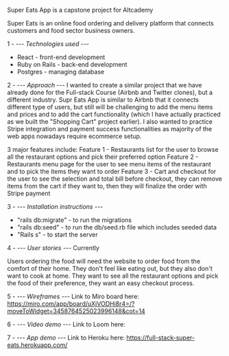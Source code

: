 Super Eats App is a capstone project for Altcademy 

Super Eats is an online food ordering and delivery platform that connects customers and food sector business owners.

1 - *--- Technologies used ---*

- React -  front-end development
- Ruby on Rails - back-end development
- Postgres - managing database

2 - *--- Approach ---*
I wanted to create a similar project that we have already done for the Full-stack Course (Airbnb and Twitter clones), but a different industry. Supr Eats App is similar to Airbnb that it connects different type of users, but still will be challenging to add the menu items and prices and to add the cart functionality (which I have actually practiced as we built the "Shopping Cart" project earlier). I also wanted to practice Stripe integration and payment success functionalities as majority of the web apps nowadays require ecommerce setup.

3 major features include: 
  Feature 1 - Restaurants list for the user to browse all the restaurant options and pick their preferred option
  Feature 2 - Restaurants menu page for the user to see menu items of the restaurant and to pick the items they want to order
  Feature 3 - Cart and checkout for the user to see the selection and total bill before checkout, they can remove items from the cart if they want to, then they will finalize the order with Stripe payment


3 - *--- Installation instructions ---*
- "rails db:migrate" - to run the migrations
- "rails db:seed" - to run the db/seed.rb file which includes seeded data
- "Rails s" - to start the server

4 - *--- User stories ---*
Currently 

Users ordering the food will need the website to order food from the comfort of their home. They don't feel like eating out, but they also don't want to cook at home. They want to see all the restaurant options and pick the food of their preference, they want an easy checkout process. 



5 - *--- Wireframes ---*
Link to Miro board here: https://miro.com/app/board/uXjVODHi8r4=/?moveToWidget=3458764525023996148&cot=14

6 - *--- Video demo ---*
Link to Loom here:


7 - *--- App demo ---*
Link to Heroku here: https://full-stack-super-eats.herokuapp.com/

